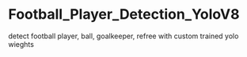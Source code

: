 # Football_Player_Detection_YoloV8
detect football player, ball, goalkeeper, refree with custom trained yolo wieghts 
